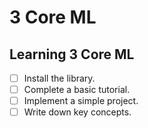 # 3 Core ML

## Learning 3 Core ML
- [ ] Install the library.
- [ ] Complete a basic tutorial.
- [ ] Implement a simple project.
- [ ] Write down key concepts.
